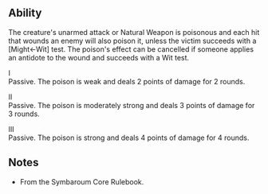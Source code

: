 ## Ability
The creature's unarmed attack or Natural Weapon is poisonous and each hit that wounds an enemy will also poison it, unless the victim succeeds with a \[Might←Wit\] test. The poison's effect can be cancelled if someone applies an antidote to the wound and succeeds with a Wit test.

I<br>Passive. The poison is weak and deals 2 points of damage for 2 rounds.

II<br>Passive. The poison is moderately strong and deals 3 points of damage for 3 rounds.

III<br>Passive. The poison is strong and deals 4 points of damage for 4 rounds.
## Notes
* From the Symbaroum Core Rulebook.